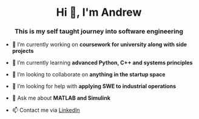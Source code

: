 <h1 align="center">Hi 👋, I'm Andrew</h1>
<h3 align="center">This is my self taught journey into software engineering</h3>

- 🔭 I’m currently working on **coursework for university along with side projects**

- 🌱 I’m currently learning **advanced Python, C++ and systems principles**

- 👯 I’m looking to collaborate on **anything in the startup space**

- 🤝 I’m looking for help with **applying SWE to industrial operations**

- 💬 Ask me about **MATLAB and Simulink**

<!-- - 📄 See more on my <a href="https://mazalkov.co.uk/resume.pdf" target="_blank">resume</a> -->

- 📫 Contact me via <a href="https://linkedin.com/in/mazalkov" target="_blank">LinkedIn</a>

